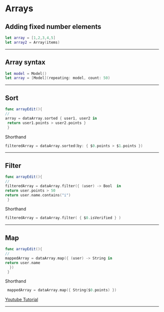 
# Arrays

## Adding fixed number elements
```swift
let array = [1,2,3,4,5]
let array2 = Array(items)

```
---
## Array syntax

```swift
let model = Model()
let array = [Model](repeating: model, count: 50)

```
---
## Sort
```swift
func arrayEdit(){
//
array = dataArray.sorted { user1, user2 in
 return user1.points > user2.points }
 }
 ```
Shorthand
```swift
filteredArray = dataArray.sorted(by: { $0.points > $1.points })
```
---
## Filter
```swift
func arrayEdit(){
//
filteredArray = dataArray.filter({ (user) -> Bool  in
return user.points > 50
return user.name.contains("i")
 }
```
Shorthand
```swift
filteredArray = dataArray.filter( { $0.isVerified } )
```
---
## Map
```swift
func arrayEdit(){
//
mappedArray = dataArray.map({ (user) -> String in
return user.name
  })
 }
```
Shorthand
```swift
 mappedArray = dataArray.map({ String($0.points) })
 ```

[Youtube Tutorial](https://www.youtube.com/watch?v=F-gUZztPTgI&t=0s)


---

